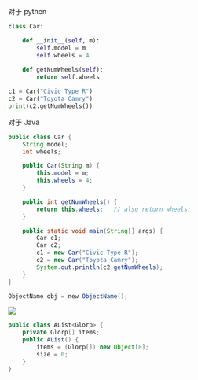 
对于 python
```python
class Car:

	def __init__(self, m):
		self.model = m
		self.wheels = 4
	
	def getNumWheels(self):
		return self.wheels 

c1 = Car("Civic Type R")
c2 = Car("Toyota Camry")
print(c2.getNumWheels())
```

对于 Java
```java
public class Car {
	String model;
	int wheels;

	public Car(String m) {
		this.model = m;
		this.wheels = 4;
	}

	public int getNumWheels() {
		return this.wheels;   // also return wheels;
	}

	public static void main(String[] args) {
		Car c1;
		Car c2;
		c1 = new Car("Civic Type R");
		c2 = new Car("Toyota Camry");
		System.out.println(c2.getNumWheels);
	}
}
```

```java
ObjectName obj = new ObjectName();
```

![](https://typora-birdy.oss-cn-guangzhou.aliyuncs.com/20240910102422.png)

```java
public class AList<Glorp> {
	private Glorp[] items;
	public AList() {
		items = (Glorp[]) new Object[8];
		size = 0;
	}
}
```